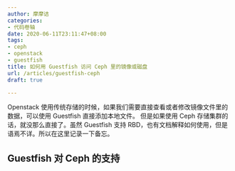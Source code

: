 ```yaml
---
author: 摩摩诘
categories:
- 代码卷轴
date: 2020-06-11T23:11:47+08:00
tags:
- ceph
- openstack
- guestfish
title: 如何用 Guestfish 访问 Ceph 里的镜像或磁盘
url: /articles/guestfish-ceph
draft: true

---
```


Openstack 使用传统存储的时候，如果我们需要直接查看或者修改镜像文件里的数据，可以使用 Guestfish 直接添加本地文件。
但是如果使用 Ceph 存储集群的话，就没那么直接了。虽然 Guestfish 支持 RBD，也有文档解释如何使用，但是语焉不详。所以在这里记录一下备忘。

<!--more-->

## Guestfish 对 Ceph 的支持